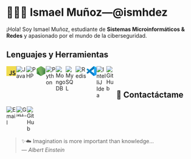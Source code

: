 # 👨🏻‍💻 Ismael Muñoz&mdash;@ismhdez

¡Hola! Soy Ismael Muñoz, estudiante de **Sistemas Microinformáticos & Redes** y apasionado por el mundo de la ciberseguridad.

## Lenguajes y Herramientas
<img align="left" alt="JavaScript" width="26px" src="https://raw.githubusercontent.com/github/explore/80688e429a7d4ef2fca1e82350fe8e3517d3494d/topics/javascript/javascript.png" >
<img align="left" alt="Java" width="26px" src="https://i.imgur.com/cE3CFGf.png" >
<img align="left" alt="PHP" width="26px" src="https://cdn3.iconfinder.com/data/icons/popular-services-brands/512/php-512.png" >
<img align="left" alt="Node.JS" width="26px" src="https://raw.githubusercontent.com/github/explore/80688e429a7d4ef2fca1e82350fe8e3517d3494d/topics/nodejs/nodejs.png" >
<img align="left" alt="Python" width="26px" src="https://upload.wikimedia.org/wikipedia/commons/thumb/c/c3/Python-logo-notext.svg/768px-Python-logo-notext.svg.png" >
<img align="left" alt="MongoDB" width="26px" src="https://img.icons8.com/color/452/mongodb.png" >
<img align="left" alt="MySQL" width="26px" src="https://storage.googleapis.com/production-hostgator-v1-0-8/648/227648/YF9aRJfO/9e25c498489a4627860d943b2d8749ea" >
<img align="left" alt="Redis" width="29px" src="https://i.imgur.com/zLAtGKV.png" >
<img align="left" alt="VSCode" width="26px" src="https://raw.githubusercontent.com/github/explore/80688e429a7d4ef2fca1e82350fe8e3517d3494d/topics/visual-studio-code/visual-studio-code.png" >
<img align="left" alt="IntelliJ Idea" width="26px" src="https://i.imgur.com/Agb22jo.png" >
<img align="left" alt="GitHub" width="26px" src="https://github.com/fluidicon.png" >
<br />
<br />

## 📨 Contactáctame
<a href="mailto:ismael@ismhdez.es"><img align="left" alt="Email" width="26px" src="https://cdn.icon-icons.com/icons2/2631/PNG/512/gmail_new_logo_icon_159149.png" ></a>
<!--<a href="https://twitter.com/ismhdez23"><img align="left" alt="Twitter" width="28px" height="26px" src="https://upload.wikimedia.org/wikipedia/fr/thumb/c/c8/Twitter_Bird.svg/1200px-Twitter_Bird.svg.png" ></a>
<a href="https://instagram.com/ismhdez"><img align="left" alt="Instagram" width="26px" src="https://upload.wikimedia.org/wikipedia/commons/thumb/9/96/Instagram.svg/1024px-Instagram.svg.png" ></a>-->
<img title="Ismael#1169" align="left" alt="GitHub" width="28px" height="27px" src="https://discord.com/assets/847541504914fd33810e70a0ea73177e.ico" >
<a href="https://github.com/ismhdez"><img align="left" alt="GitHub" width="26px" src="https://github.com/fluidicon.png" ></a>

<br />
<br />
<br />
<br />

> ✨☁️ Imagination is more important than knowledge...  
> *&mdash; Albert Einstein*

